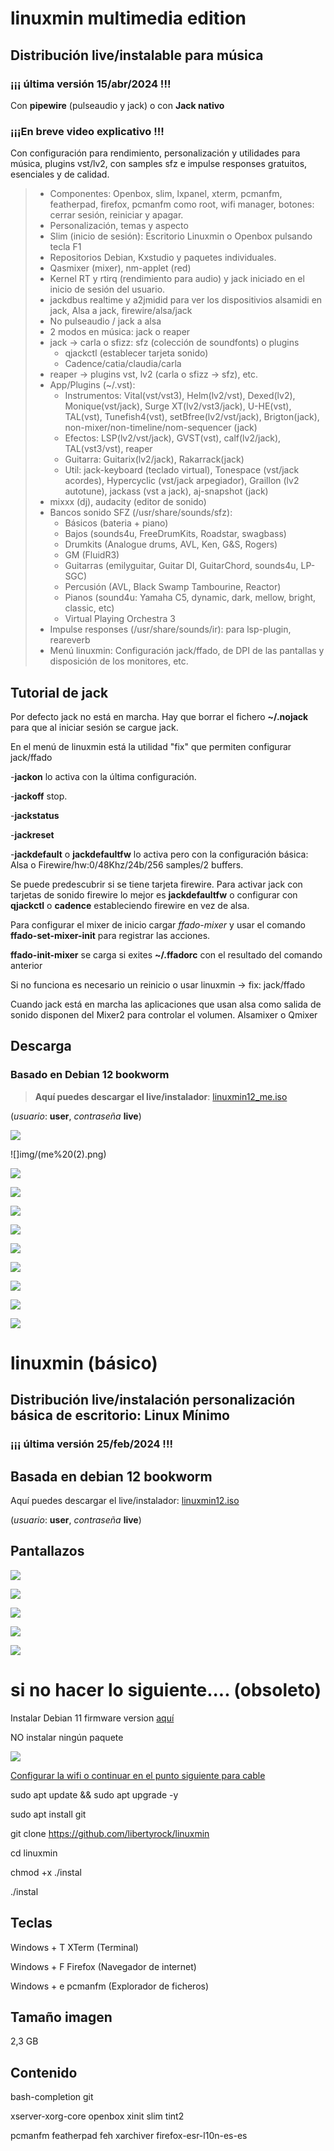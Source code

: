 # linuxmin multimedia edition
## Distribución live/instalable para música
### ¡¡¡ última versión 15/abr/2024 !!!
 Con **pipewire** (pulseaudio y jack)
 o con **Jack nativo**
### ¡¡¡En breve video explicativo !!!

 Con configuración para rendimiento, personalización y utilidades para música, plugins vst/lv2, con samples sfz e impulse responses gratuitos, esenciales y de calidad.
> - Componentes: Openbox, slim, lxpanel, xterm, pcmanfm, featherpad, firefox, pcmanfm como root, wifi manager, botones: cerrar sesión, reiniciar y apagar.
> - Personalización, temas y aspecto
> - Slim (inicio de sesión): Escritorio Linuxmin o Openbox pulsando tecla F1
> - Repositorios Debian, Kxstudio y paquetes individuales.
> - Qasmixer (mixer), nm-applet (red)
> - Kernel RT y rtirq (rendimiento para audio) y jack iniciado en el inicio de sesión del usuario.
> - jackdbus realtime y a2jmidid para ver los dispositivios alsamidi en jack, Alsa a jack, firewire/alsa/jack
> - No pulseaudio / jack a alsa
> - 2 modos en música: jack o reaper
> - jack -> carla o sfizz: sfz (colección de soundfonts) o plugins
>   - qjackctl (establecer tarjeta sonido)
>   - Cadence/catia/claudia/carla
> - reaper -> plugins vst, lv2 (carla o sfizz -> sfz), etc.
> - App/Plugins (~/.vst): 
>   - Instrumentos: Vital(vst/vst3), Helm(lv2/vst), Dexed(lv2), Monique(vst/jack), Surge XT(lv2/vst3/jack), U-HE(vst), TAL(vst), Tunefish4(vst), setBfree(lv2/vst/jack), Brigton(jack), non-mixer/non-timeline/nom-sequencer (jack)
>   - Efectos: LSP(lv2/vst/jack), GVST(vst), calf(lv2/jack), TAL(vst3/vst), reaper
>   - Guitarra: Guitarix(lv2/jack), Rakarrack(jack)
>   - Util: jack-keyboard (teclado virtual), Tonespace (vst/jack acordes), Hypercyclic (vst/jack arpegiador), Graillon (lv2 autotune), jackass (vst a jack), aj-snapshot (jack)
> - mixxx (dj), audacity (editor de sonido)
> - Bancos sonido SFZ (/usr/share/sounds/sfz):
>   - Básicos (bateria + piano)
>   - Bajos  (sounds4u, FreeDrumKits, Roadstar, swagbass)
>   - Drumkits (Analogue drums, AVL, Ken, G&S, Rogers)
>   - GM (FluidR3)
>   - Guitarras (emilyguitar, Guitar DI, GuitarChord, sounds4u, LP-SGC)
>   - Percusión (AVL, Black Swamp Tambourine, Reactor)
>   - Pianos (sound4u: Yamaha C5, dynamic, dark, mellow, bright, classic, etc)
>   - Virtual Playing Orchestra 3
> - Impulse responses (/usr/share/sounds/ir): para lsp-plugin, reareverb
> - Menú linuxmin: Configuración jack/ffado, de DPI de las pantallas y disposición de los monitores, etc.

## Tutorial de jack

Por defecto jack no está en marcha. Hay que borrar el fichero **~/.nojack** para que al iniciar sesión se cargue jack.

En el menú de linuxmin está la utilidad "fix" que permiten configurar jack/ffado

-**jackon** lo activa con la última configuración.

-**jackoff** stop.

-**jackstatus**

-**jackreset**

-**jackdefault** o **jackdefaultfw** lo activa pero con la configuración básica: Alsa o Firewire/hw:0/48Khz/24b/256 samples/2 buffers.

Se puede predescubrir si se tiene tarjeta firewire. Para activar jack con tarjetas de sonido firewire lo mejor es **jackdefaultfw** o configurar con **qjackctl** o **cadence** estableciendo firewire en vez de alsa.

Para configurar el mixer de inicio cargar *ffado-mixer* y usar el comando **ffado-set-mixer-init** para registrar las acciones. 

**ffado-init-mixer** se carga si exites **~/.ffadorc** con el resultado del comando anterior

Si no funciona es necesario un reinicio o usar linuxmin -> fix: jack/ffado

Cuando jack está en marcha las aplicaciones que usan alsa como salida de sonido disponen del Mixer2 para controlar el volumen. Alsamixer o Qmixer

## Descarga
### **Basado en Debian 12 bookworm**

> **Aquí puedes descargar el live/instalador**: [linuxmin12_me.iso](https://upvedues-my.sharepoint.com/:u:/g/personal/jmpolo_upv_edu_es/EZEI1_awZ8ZLmYrr5dfIr14BNzSyA6J78d_wDao8qMY8gw?e=JE8Esd)

(*usuario*: **user**, *contraseña* **live**) 

![](img/me%20(1).png)

![]img/(me%20(2).png)

![](img/me%20(3).png)

![](img/me%20(4).png)

![](img/me%20(5).png)

![](img/me%20(6).png)

![](img/me%20(7).png)

![](img/me%20(8).png)

![](img/me%20(9).png)

![](img/me%20(10).png)

![](img/me%20(11).png)

#

# linuxmin (básico)
## Distribución live/instalación personalización básica de escritorio: Linux Mínimo
### ¡¡¡ última versión 25/feb/2024 !!!

## **Basada en debian 12 bookworm**
Aquí puedes descargar el live/instalador: [linuxmin12.iso](https://upvedues-my.sharepoint.com/:u:/g/personal/jmpolo_upv_edu_es/EdDLdwuVKMpOo4zJ7b3JTygB7cUZ6qVrvszKL-LoiVekHw?e=gaNfKu)

(*usuario*: **user**, *contraseña* **live**) 

## Pantallazos

![](img/screen%20(1).png)

![](img/screen%20(2).png)

![](img/screen%20(3).png)

![](img/screen%20(4).png)

![](img/screen%20(5).png)

# si no hacer lo siguiente.... (obsoleto)

Instalar Debian 11 firmware version [aquí](https://cdimage.debian.org/cdimage/unofficial/non-free/cd-including-firmware/current/amd64/iso-cd/)

NO instalar ningún paquete

![](img/linuxmin_install.png)

[Configurar la wifi o continuar en el punto siguiente para cable](http://phmmusic.blogspot.com/2022/05/debian-11-basico.html)

sudo apt update && sudo apt upgrade -y

sudo apt install git

git clone https://github.com/libertyrock/linuxmin

cd linuxmin

chmod +x ./instal

./instal

## Teclas

Windows + T XTerm (Terminal)

Windows + F Firefox (Navegador de internet)

Windows + e pcmanfm (Explorador de ficheros)

## Tamaño imagen

2,3 GB

## Contenido

bash-completion git

xserver-xorg-core openbox xinit slim tint2

pcmanfm featherpad feh xarchiver firefox-esr-l10n-es-es
